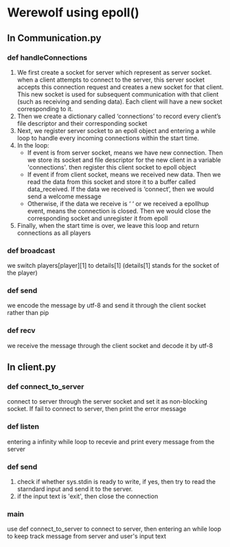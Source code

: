 # Werewolf using epoll()
## In Communication.py

### def handleConnections

1. We first create a socket for server which represent as server socket. when a client attempts to connect to the server, this server socket accepts this connection request and creates a new socket for that client. This new socket is used for subsequent communication with that client (such as receiving and sending data). Each client will have a new socket corresponding to it.
2. Then we create a dictionary called ‘connections’ to record every client’s file descriptor and their corresponding socket
3. Next, we register server socket to an epoll object and entering a while loop to handle every incoming connections within the start time.
4. In the loop: 
   - If event is from server socket, means we have new connection. Then we store its socket and file descriptor for the new client in a variable 'connections'.
     then register this client socket to epoll object
   - If event if from client socket, means we received new data. Then we read the data from this socket and store it to a buffer called data_received. If the data we received is ‘connect’, then we would send a welcome message 
   - Otherwise, if the data we receive is ‘ ‘ or we received a epollhup event, means the connection is closed. Then we would close the corresponding socket and unregister it from epoll
5. Finally, when the start time is over, we leave this loop and return connections as all players

### def broadcast

we switch players[player][1] to details[1] (details[1] stands for the socket of the player)

### def send

we encode the message by utf-8 and send it through the client socket rather than pip

### def recv

we receive the message through the client socket and decode it by utf-8

## In client.py

### def connect_to_server

connect to server through the server socket and set it as non-blocking socket. If fail to connect to server, then print the error message

### def listen

entering a infinity while loop to recevie and print every message from the server

### def send

1. check if whether sys.stdin is ready to write, if yes, then try to read the starndard input and send it to the server.
2. if the input text is 'exit', then close the connection

### main

use def connect_to_server to connect to server, then entering an while loop to keep track message from server and user's input text
